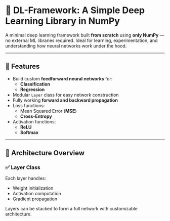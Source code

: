 # 🧠 DL-Framework: A Simple Deep Learning Library in NumPy

A minimal deep learning framework built **from scratch** using **only NumPy** — no external ML libraries required. Ideal for learning, experimentation, and understanding how neural networks work under the hood.

---

## 🚀 Features

- Build custom **feedforward neural networks** for:
  - **Classification**
  - **Regression**
- Modular `Layer` class for easy network construction
- Fully working **forward and backward propagation**
- Loss functions:
  - Mean Squared Error (**MSE**)
  - **Cross-Entropy**
- Activation functions:
  - **ReLU**
  - **Softmax**

---

## 🧱 Architecture Overview

### ✅ Layer Class
Each layer handles:
- Weight initialization
- Activation computation
- Gradient propagation

Layers can be stacked to form a full network with customizable architecture.
